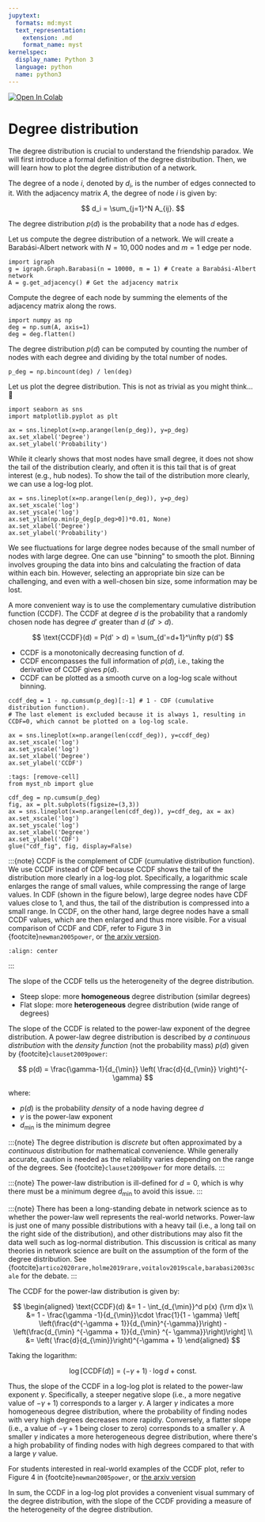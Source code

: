 ```yaml
---
jupytext:
  formats: md:myst
  text_representation:
    extension: .md
    format_name: myst
kernelspec:
  display_name: Python 3
  language: python
  name: python3
---
```


<a target="_blank" href="https://colab.research.google.com/github/skojaku/adv-net-sci/blob/main/notebooks/exercise-m04-friendship-paradox.ipynb">
  <img src="https://colab.research.google.com/assets/colab-badge.svg" alt="Open In Colab"/>
</a>

# Degree distribution

The degree distribution is crucial to understand the friendship paradox.
We will first introduce a formal definition of the degree distribution. Then, we will learn how to plot the degree distribution of a network.

The degree of a node $i$, denoted by $d_i$, is the number of edges connected to it. With the adjacency matrix $A$, the degree of node $i$ is given by:

$$
d_i = \sum_{j=1}^N A_{ij}.
$$

The degree distribution $p(d)$ is the probability that a node has $d$ edges.

Let us compute the degree distribution of a network. We will create a Barabási-Albert network with $N=10,000$ nodes and $m=1$ edge per node.

```{code-cell} ipython3
import igraph
g = igraph.Graph.Barabasi(n = 10000, m = 1) # Create a Barabási-Albert network
A = g.get_adjacency() # Get the adjacency matrix
```

Compute the degree of each node by summing the elements of the adjacency matrix along the rows.

```{code-cell} ipython3
import numpy as np
deg = np.sum(A, axis=1)
deg = deg.flatten()
```

The degree distribution $p(d)$ can be computed by counting the number of nodes with each degree and dividing by the total number of nodes.

```{code-cell} ipython3
p_deg = np.bincount(deg) / len(deg)
```

Let us plot the degree distribution. This is not as trivial as you might think... 🤔

```{code-cell} ipython3
import seaborn as sns
import matplotlib.pyplot as plt

ax = sns.lineplot(x=np.arange(len(p_deg)), y=p_deg)
ax.set_xlabel('Degree')
ax.set_ylabel('Probability')
```

While it clearly shows that most nodes have small degree, it does not show the tail of the distribution clearly, and often it is this tail that is of great interest (e.g., hub nodes). To show the tail of the distribution more clearly, we can use a log-log plot.

```{code-cell} ipython3
ax = sns.lineplot(x=np.arange(len(p_deg)), y=p_deg)
ax.set_xscale('log')
ax.set_yscale('log')
ax.set_ylim(np.min(p_deg[p_deg>0])*0.01, None)
ax.set_xlabel('Degree')
ax.set_ylabel('Probability')
```

We see fluctuations for large degree nodes because of the small number of nodes with large degree.
One can use "binning" to smooth the plot. Binning involves grouping the data into bins and calculating the fraction of data within each bin. However, selecting an appropriate bin size can be challenging, and even with a well-chosen bin size, some information may be lost.

A more convenient way is to use the complementary cumulative distribution function (CCDF).
The CCDF at degree $d$ is the probability that a randomly chosen node has degree $d'$ greater than $d$ ($d' > d$).

$$
\text{CCDF}(d) = P(d' > d) = \sum_{d'=d+1}^\infty p(d')
$$

- CCDF is a monotonically decreasing function of $d$.
- CCDF encompasses the full information of $p(d)$, i.e., taking the derivative of CCDF gives $p(d)$.
- CCDF can be plotted as a smooth curve on a log-log scale without binning.

```{code-cell} ipython3
ccdf_deg = 1 - np.cumsum(p_deg)[:-1] # 1 - CDF (cumulative distribution function).
# The last element is excluded because it is always 1, resulting in CCDF=0, which cannot be plotted on a log-log scale.

ax = sns.lineplot(x=np.arange(len(ccdf_deg)), y=ccdf_deg)
ax.set_xscale('log')
ax.set_yscale('log')
ax.set_xlabel('Degree')
ax.set_ylabel('CCDF')
```

```{code-cell} ipython3
:tags: [remove-cell]
from myst_nb import glue

cdf_deg = np.cumsum(p_deg)
fig, ax = plt.subplots(figsize=(3,3))
ax = sns.lineplot(x=np.arange(len(cdf_deg)), y=cdf_deg, ax = ax)
ax.set_xscale('log')
ax.set_yscale('log')
ax.set_xlabel('Degree')
ax.set_ylabel('CDF')
glue("cdf_fig", fig, display=False)
```
:::{note}
CCDF is the complement of CDF (cumulative distribution function). We use CCDF instead of CDF because CCDF shows the tail of the distribution more clearly in a log-log plot.
Specifically, a logarithmic scale enlarges the range of small values, while compressing the range of large values.
In CDF (shown in the figure below), large degree nodes have CDF values close to 1, and thus, the tail of the distribution is compressed into a small range.
In CCDF, on the other hand, large degree nodes have a small CCDF values, which are then enlarged and thus more visible.
For a visual comparison of CCDF and CDF, refer to Figure 3 in {footcite}`newman2005power`, or [the arxiv version](https://arxiv.org/pdf/cond-mat/0412004).
```{glue} cdf_fig
:align: center
```
:::

The slope of the CCDF tells us the heterogeneity of the degree distribution.
- Steep slope: more **homogeneous** degree distribution (similar degrees)
- Flat slope: more **heterogeneous** degree distribution (wide range of degrees)


The slope of the CCDF is related to the power-law exponent of the degree distribution.
A power-law degree distribution is described by *a continuous distribution* with the *density function* (not the probability mass) $p(d)$ given by {footcite}`clauset2009power`:

$$
p(d) = \frac{\gamma-1}{d_{\min}} \left( \frac{d}{d_{\min}} \right)^{-\gamma}
$$

where:
- $p(d)$ is the probability *density* of a node having degree $d$
- $\gamma$ is the power-law exponent
- $d_{\min}$ is the minimum degree


:::{note}
The degree distribution is *discrete* but often approximated by a *continuous* distribution for mathematical convenience. While generally accurate, caution is needed as the reliability varies depending on the range of the degrees. See {footcite}`clauset2009power` for more details.
:::

:::{note}
The power-law distribution is ill-defined for $d=0$, which is why there must be a minimum degree $d_{\min}$ to avoid this issue.
:::

:::{note}
There has been a long-standing debate in network science as to whether the power-law well represents the real-world networks. Power-law is just one of many possible distributions with a heavy tail (i.e., a long tail on the right side of the distribution), and other distributions may also fit the data well such as log-normal distribution.
This discussion is critical as many theories in network science are built on the assumption of the form of the degree distribution. See {footcite}`artico2020rare,holme2019rare,voitalov2019scale,barabasi2003scale` for the debate.
:::

The CCDF for the power-law distribution is given by:

$$
\begin{aligned}
\text{CCDF}(d) &= 1 - \int_{d_{\min}}^d p(x) {\rm d}x \\
  &= 1 - \frac{\gamma -1}{d_{\min}}\cdot \frac{1}{1 - \gamma} \left[
\left(\frac{d^{-\gamma + 1}}{d_{\min}^{-\gamma}}\right) - \left(\frac{d_{\min} ^{-\gamma + 1}}{d_{\min} ^{-
\gamma}}\right)\right] \\
&= \left( \frac{d}{d_{\min}}\right)^{-\gamma + 1}
\end{aligned}
$$

Taking the logarithm:

$$
\log \left[ \text{CCDF}(d) \right] = (-\gamma + 1) \cdot \log d + \text{const.}
$$

Thus, the slope of the CCDF in a log-log plot is related to the power-law exponent $\gamma$.
Specifically, a steeper negative slope (i.e., a more negative value of $-\gamma + 1$) corresponds to a larger $\gamma$.
A larger $\gamma$ indicates a more homogeneous degree distribution, where the probability of finding nodes with very high degrees decreases more rapidly.
Conversely, a flatter slope (i.e., a value of $-\gamma + 1$ being closer to zero) corresponds to a smaller $\gamma$.
A smaller $\gamma$ indicates a more heterogeneous degree distribution, where there's a high probability of finding nodes with high degrees compared to that with a large $\gamma$ value.

For students interested in real-world examples of the CCDF plot, refer to Figure 4 in {footcite}`newman2005power`, or [the arxiv version](https://arxiv.org/pdf/cond-mat/0412004)

In sum, the CCDF in a log-log plot provides a convenient visual summary of the degree distribution, with the slope of the CCDF providing a measure of the heterogeneity of the degree distribution.

```{footbibliography}
```